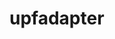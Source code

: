 <!--
SPDX-FileCopyrightText: 2024 Intel Corporation

SPDX-License-Identifier: Apache-2.0
-->
<!-- [![Go Report Card](https://goreportcard.com/badge/github.com/omec-project/upfadapter)](https://goreportcard.com/report/github.com/omec-project/upfadapter) -->

# upfadapter
